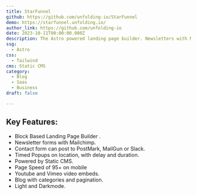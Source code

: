 ```yaml
---
title: StarFunnel
github: https://github.com/unfolding-io/StarFunnel
demo: https://starfunnel.unfolding.io/
author_link: https://github.com/unfolding-io
date: 2023-10-11T00:00:00.000Z
description: The Astro powered landing page builder. Newsletters with Mailchimp, contact forms with PostMark, MailGun or Slack. Powered by Static CMS.
ssg:
  - Astro
css:
  - Tailwind
cms: Static CMS
category:
  - Blog
  - Saas
  - Business
draft: false 

---
```

## Key Features:

- Block Based Landing Page Builder .
- Newsletter forms with Mailchimp.
- Contact form can post to PostMark, MailGun or Slack.
- Timed Popups on location, with delay and duration.
- Powered by Static CMS.
- Page Speed of 95+ on mobile
- Youtube and Vimeo video embeds.
- Blog with categories and pagination.
- Light and Darkmode.
